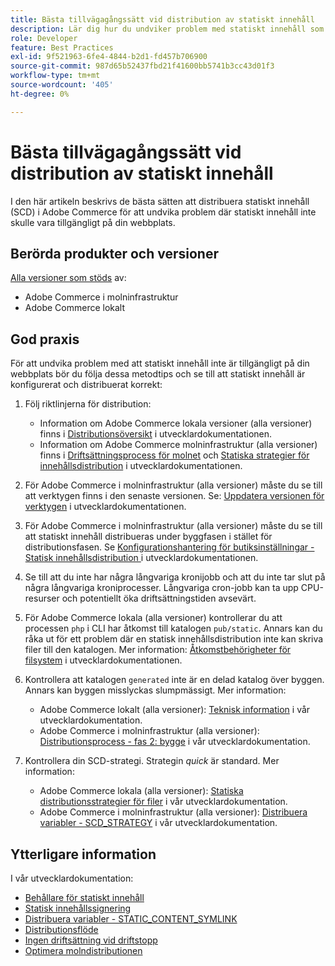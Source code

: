 ```yaml
---
title: Bästa tillvägagångssätt vid distribution av statiskt innehåll
description: Lär dig hur du undviker problem med statiskt innehåll som inte visas i din Adobe Commerce Store.
role: Developer
feature: Best Practices
exl-id: 9f521963-6fe4-4844-b2d1-fd457b706900
source-git-commit: 987d65b52437fbd21f41600bb5741b3cc43d01f3
workflow-type: tm+mt
source-wordcount: '405'
ht-degree: 0%

---
```


# Bästa tillvägagångssätt vid distribution av statiskt innehåll

I den här artikeln beskrivs de bästa sätten att distribuera statiskt innehåll (SCD) i Adobe Commerce för att undvika problem där statiskt innehåll inte skulle vara tillgängligt på din webbplats.

## Berörda produkter och versioner

[Alla versioner som stöds](../../../release/versions.md) av:

* Adobe Commerce i molninfrastruktur
* Adobe Commerce lokalt

## God praxis

För att undvika problem med att statiskt innehåll inte är tillgängligt på din webbplats bör du följa dessa metodtips och se till att statiskt innehåll är konfigurerat och distribuerat korrekt:

1. Följ riktlinjerna för distribution:
   * Information om Adobe Commerce lokala versioner (alla versioner) finns i [Distributionsöversikt](../../../configuration/deployment/overview.md) i utvecklardokumentationen.
   * Information om Adobe Commerce molninfrastruktur (alla versioner) finns i [Driftsättningsprocess för molnet](https://experienceleague.adobe.com/sv/docs/commerce-cloud-service/user-guide/develop/deploy/process) och [Statiska strategier för innehållsdistribution](https://experienceleague.adobe.com/sv/docs/commerce-cloud-service/user-guide/develop/deploy/static-content) i utvecklardokumentationen.

1. För Adobe Commerce i molninfrastruktur (alla versioner) måste du se till att verktygen finns i den senaste versionen. Se: [Uppdatera versionen för verktygen](https://experienceleague.adobe.com/sv/docs/commerce-cloud-service/user-guide/release-notes/ece-tools-package) i utvecklardokumentationen.
1. För Adobe Commerce i molninfrastruktur (alla versioner) måste du se till att statiskt innehåll distribueras under byggfasen i stället för distributionsfasen. Se [Konfigurationshantering för butiksinställningar - Statisk innehållsdistribution ](https://experienceleague.adobe.com/sv/docs/commerce-cloud-service/user-guide/configure-store/store-settings#cloud-confman-scd-over) i utvecklardokumentationen.
1. Se till att du inte har några långvariga kronijobb och att du inte tar slut på några långvariga kroniprocesser. Långvariga cron-jobb kan ta upp CPU-resurser och potentiellt öka driftsättningstiden avsevärt.
1. För Adobe Commerce lokala (alla versioner) kontrollerar du att processen `php` i CLI har åtkomst till katalogen `pub/static`. Annars kan du råka ut för ett problem där en statisk innehållsdistribution inte kan skriva filer till den katalogen. Mer information: [Åtkomstbehörigheter för filsystem](https://experienceleague.adobe.com/docs/commerce-operations/configuration-guide/deployment/file-system-permissions.html?lang=sv-SE) i utvecklardokumentationen.
1. Kontrollera att katalogen `generated` inte är en delad katalog över byggen. Annars kan byggen misslyckas slumpmässigt. Mer information:
   * Adobe Commerce lokalt (alla versioner): [Teknisk information](https://experienceleague.adobe.com/docs/commerce-operations/configuration-guide/deployment/technical-details.html?lang=sv-SE) i vår utvecklardokumentation.
   * Adobe Commerce i molninfrastruktur (alla versioner): [Distributionsprocess - fas 2: bygge](https://experienceleague.adobe.com/sv/docs/commerce-cloud-service/user-guide/develop/deploy/best-practices#cloud-deploy-over-phases-build) i vår utvecklardokumentation.

1. Kontrollera din SCD-strategi. Strategin *quick* är standard. Mer information:
   * Adobe Commerce lokala (alla versioner): [Statiska distributionsstrategier för filer](https://experienceleague.adobe.com/docs/commerce-operations/configuration-guide/cli/static-view/static-view-file-strategy.html?lang=sv-SE) i vår utvecklardokumentation.
   * Adobe Commerce i molninfrastruktur (alla versioner): [Distribuera variabler - SCD\_STRATEGY](https://experienceleague.adobe.com/sv/docs/commerce-cloud-service/user-guide/configure/env/stage/variables-deploy#scd_strategy) i vår utvecklardokumentation.

## Ytterligare information

I vår utvecklardokumentation:

* [Behållare för statiskt innehåll](https://developer.adobe.com/commerce/admin-developer/pattern-library/containers/static-content/)
* [Statisk innehållssignering](https://experienceleague.adobe.com/docs/commerce-operations/configuration-guide/cache/static-content-signing.html?lang=sv-SE)
* [Distribuera variabler - STATIC\_CONTENT\_SYMLINK](https://experienceleague.adobe.com/sv/docs/commerce-cloud-service/user-guide/configure/env/stage/variables-deploy#static_content_symlink)
* [Distributionsflöde](../../../performance/deployment-flow.md)
* [Ingen driftsättning vid driftstopp](https://experienceleague.adobe.com/sv/docs/commerce-cloud-service/user-guide/develop/deploy/reduce-downtime)
* [Optimera molndistributionen](https://experienceleague.adobe.com/sv/docs/commerce-cloud-service/user-guide/develop/deploy/optimization)
